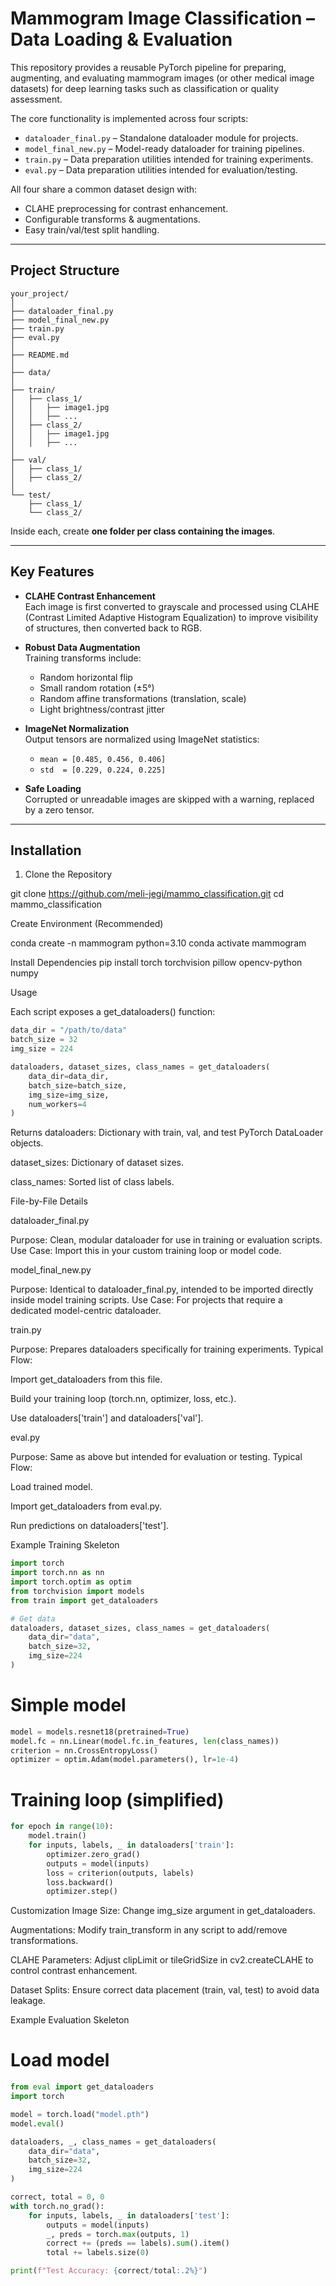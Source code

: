 # Mammogram Image Classification – Data Loading & Evaluation

This repository provides a reusable PyTorch pipeline for preparing, augmenting, and evaluating mammogram images (or other medical image datasets) for deep learning tasks such as classification or quality assessment.

The core functionality is implemented across four scripts:

- `dataloader_final.py` – Standalone dataloader module for projects.
- `model_final_new.py` – Model-ready dataloader for training pipelines.
- `train.py` – Data preparation utilities intended for training experiments.
- `eval.py` – Data preparation utilities intended for evaluation/testing.

All four share a common dataset design with:

- CLAHE preprocessing for contrast enhancement.
- Configurable transforms & augmentations.
- Easy train/val/test split handling.

---

## Project Structure
````
your_project/
│
├── dataloader_final.py
├── model_final_new.py
├── train.py
├── eval.py
│
├── README.md
│
├── data/
│
├── train/
│   ├── class_1/
│   │   ├── image1.jpg
│   │   ├── ...
│   ├── class_2/
│   │   ├── image1.jpg
│   │   ├── ...
│
├── val/
│   ├── class_1/
│   ├── class_2/
│
└── test/
    ├── class_1/
    └── class_2/
````

Inside each, create **one folder per class containing the images**.

---

## Key Features

- **CLAHE Contrast Enhancement**  
  Each image is first converted to grayscale and processed using CLAHE (Contrast Limited Adaptive Histogram Equalization) to improve visibility of structures, then converted back to RGB.

- **Robust Data Augmentation**  
  Training transforms include:
  - Random horizontal flip
  - Small random rotation (±5°)
  - Random affine transformations (translation, scale)
  - Light brightness/contrast jitter

- **ImageNet Normalization**  
  Output tensors are normalized using ImageNet statistics:
  - `mean = [0.485, 0.456, 0.406]`
  - `std  = [0.229, 0.224, 0.225]`

- **Safe Loading**  
  Corrupted or unreadable images are skipped with a warning, replaced by a zero tensor.

---

## Installation

1. Clone the Repository

git clone https://github.com/meli-jegi/mammo_classification.git
cd mammo_classification

Create Environment (Recommended)

conda create -n mammogram python=3.10
conda activate mammogram

Install Dependencies
pip install torch torchvision pillow opencv-python numpy

Usage

Each script exposes a get_dataloaders() function:

```python
data_dir = "/path/to/data"
batch_size = 32
img_size = 224

dataloaders, dataset_sizes, class_names = get_dataloaders(
    data_dir=data_dir,
    batch_size=batch_size,
    img_size=img_size,
    num_workers=4
)
```
Returns
dataloaders: Dictionary with train, val, and test PyTorch DataLoader objects.

dataset_sizes: Dictionary of dataset sizes.

class_names: Sorted list of class labels.

File-by-File Details

dataloader_final.py

Purpose: Clean, modular dataloader for use in training or evaluation scripts.
Use Case: Import this in your custom training loop or model code.

model_final_new.py

Purpose: Identical to dataloader_final.py, intended to be imported directly inside model training scripts.
Use Case: For projects that require a dedicated model-centric dataloader.

train.py

Purpose: Prepares dataloaders specifically for training experiments.
Typical Flow:

Import get_dataloaders from this file.

Build your training loop (torch.nn, optimizer, loss, etc.).

Use dataloaders['train'] and dataloaders['val'].

eval.py

Purpose: Same as above but intended for evaluation or testing.
Typical Flow:

Load trained model.

Import get_dataloaders from eval.py.

Run predictions on dataloaders['test'].


Example Training Skeleton

```python
import torch
import torch.nn as nn
import torch.optim as optim
from torchvision import models
from train import get_dataloaders

# Get data
dataloaders, dataset_sizes, class_names = get_dataloaders(
    data_dir="data",
    batch_size=32,
    img_size=224
)
```

# Simple model
```python
model = models.resnet18(pretrained=True)
model.fc = nn.Linear(model.fc.in_features, len(class_names))
criterion = nn.CrossEntropyLoss()
optimizer = optim.Adam(model.parameters(), lr=1e-4)
```

# Training loop (simplified)
```python
for epoch in range(10):
    model.train()
    for inputs, labels, _ in dataloaders['train']:
        optimizer.zero_grad()
        outputs = model(inputs)
        loss = criterion(outputs, labels)
        loss.backward()
        optimizer.step()
```

Customization
Image Size: Change img_size argument in get_dataloaders.

Augmentations: Modify train_transform in any script to add/remove transformations.

CLAHE Parameters: Adjust clipLimit or tileGridSize in cv2.createCLAHE to control contrast enhancement.

Dataset Splits: Ensure correct data placement (train, val, test) to avoid data leakage.

Example Evaluation Skeleton


# Load model
```python
from eval import get_dataloaders
import torch

model = torch.load("model.pth")
model.eval()

dataloaders, _, class_names = get_dataloaders(
    data_dir="data",
    batch_size=32,
    img_size=224
)

correct, total = 0, 0
with torch.no_grad():
    for inputs, labels, _ in dataloaders['test']:
        outputs = model(inputs)
        _, preds = torch.max(outputs, 1)
        correct += (preds == labels).sum().item()
        total += labels.size(0)

print(f"Test Accuracy: {correct/total:.2%}")
```
